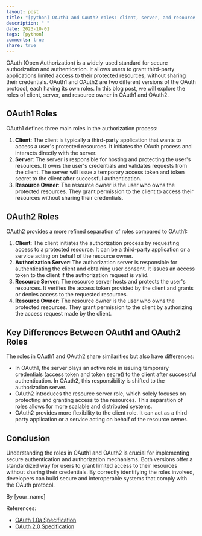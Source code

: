 ```yaml
---
layout: post
title: "[python] OAuth1 and OAuth2 roles: client, server, and resource owner"
description: " "
date: 2023-10-01
tags: [python]
comments: true
share: true
---
```


OAuth (Open Authorization) is a widely-used standard for secure authorization and authentication. It allows users to grant third-party applications limited access to their protected resources, without sharing their credentials. OAuth1 and OAuth2 are two different versions of the OAuth protocol, each having its own roles. In this blog post, we will explore the roles of client, server, and resource owner in OAuth1 and OAuth2.

## OAuth1 Roles
OAuth1 defines three main roles in the authorization process:

1. **Client**: The client is typically a third-party application that wants to access a user's protected resources. It initiates the OAuth process and interacts directly with the server.
2. **Server**: The server is responsible for hosting and protecting the user's resources. It owns the user's credentials and validates requests from the client. The server will issue a temporary access token and token secret to the client after successful authentication.
3. **Resource Owner**: The resource owner is the user who owns the protected resources. They grant permission to the client to access their resources without sharing their credentials.

## OAuth2 Roles
OAuth2 provides a more refined separation of roles compared to OAuth1:

1. **Client**: The client initiates the authorization process by requesting access to a protected resource. It can be a third-party application or a service acting on behalf of the resource owner.
2. **Authorization Server**: The authorization server is responsible for authenticating the client and obtaining user consent. It issues an access token to the client if the authorization request is valid.
3. **Resource Server**: The resource server hosts and protects the user's resources. It verifies the access token provided by the client and grants or denies access to the requested resources.
4. **Resource Owner**: The resource owner is the user who owns the protected resources. They grant permission to the client by authorizing the access request made by the client.

## Key Differences Between OAuth1 and OAuth2 Roles
The roles in OAuth1 and OAuth2 share similarities but also have differences:

- In OAuth1, the server plays an active role in issuing temporary credentials (access token and token secret) to the client after successful authentication. In OAuth2, this responsibility is shifted to the authorization server.
- OAuth2 introduces the resource server role, which solely focuses on protecting and granting access to the resources. This separation of roles allows for more scalable and distributed systems.
- OAuth2 provides more flexibility to the client role. It can act as a third-party application or a service acting on behalf of the resource owner.

## Conclusion
Understanding the roles in OAuth1 and OAuth2 is crucial for implementing secure authentication and authorization mechanisms. Both versions offer a standardized way for users to grant limited access to their resources without sharing their credentials. By correctly identifying the roles involved, developers can build secure and interoperable systems that comply with the OAuth protocol.

By [your_name]

References:
- [OAuth 1.0a Specification](https://oauth.net/core/1.0a/)
- [OAuth 2.0 Specification](https://oauth.net/core/2.0/)